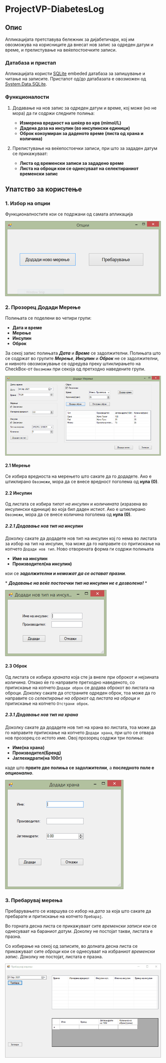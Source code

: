 # ProjectVP-DiabetesLog
## Опис
Апликацијата претставува бележник за дијабетичари, кој им овозможува на корисниците да внесат нов запис за одреден датум и време, и прелистување на веќепостоечките записи.

### Датабаза и пристап
Апликацијата користи [SQLite](https://www.sqlite.org) embeded датабаза за запишување и читање на записите. Пристапот од/до датабазата е овозможен од [System.Data.SQLite](https://system.data.sqlite.org).

### Функционалости
1. Додавање на нов запис за одреден датум и време, кој може (но не мора) да ги содржи следните полиња:
   - **Измерена вредност на шеќер во крв (mimol/L)**
   - **Дадена доза на инсулин (во инсулински единици)**
   - **Оброк конзумиран за даденото време (листа од храна и количина)**

2. Прелистување на веќепостоечки записи, при што за зададен датум се прикажуваат:
   - **Листа од временски записи за зададено време**
   - **Листа на оброци кои се однесуваат на селектираниот временски запис**

## Упатство за користење
### 1. Избор на опции
Функционалностите кои се подржани од самата апликација

![Слика 1](docs/SelectOption.PNG)
### 2. Прозорец Додади Мерење
Полињата се поделени во четири групи:
   - **Дата и време**
   - **Мерење**
   - **Инсулин**
   - **Оброк**

За секој запис полињата ***Дата*** и ***Време*** се задолжителни.
Полињата што се содржат во групите ***Мерење***, ***Инсулин*** и ***Оброк*** не се задолжителни, и нивното овозможување се одредува преку штиклирањето на CheckBox-от `Овозможи` при секоја од претходно наведените групи.

![Слика 2](docs/AddMeasurement.PNG)
#### 2.1 Мерење
Се избира вредноста на мерењето што сакате да го додадете. Ако е штиклирано `Овозможи`, мора да се внесе вредност поголема од **нула (0)**.

#### 2.2 Инсулин
Од листата се избира *типот на инсулин* и *количината* (изразена во инсулински единици) во која бил даден истиот. Ако е штиклирано `Овозможи`, мора да се внесе количина поголема од **нула (0)**.

##### 2.2.1 Додавање нов тип на инсулин
Доколку сакате да додадете нов тип на инсулин кој го нема во листата за избор на тип на инсулин, тоа може да го направите со притискање на копчето `Додади нов тип`.
Ново отворената форма ги содржи полињата 
   - **Име на инсулин**
   - **Производител(на инсулин)** 

кои се ***задолжителни и неможат да се остават празни***.

\* ***Додавање на веќе постоечки тип на инсулин не е дозволено!*** \*

![Слика 3](docs/AddNewInsulinType.PNG)
#### 2.3 Оброк
Од листата се избира *храната* која сте ја внеле при оброкот и нејзината *количина*. Откако ќе го направите претходно наведеното, со притискање на копчето `Додади оброк` се додава оброкот во листата на оброци. Доколку сакате да отстраните одреден оброк, тоа може да го направите со *селектирање на оброкот од листата на оброци* и притискање на копчето `Отстрани оброк`.

##### 2.3.1 Додавање нов тип на храна
Доколку сакате да додадете нов тип на храна во листата, тоа може да го направите притискање на копчето `Додади храна`, при што се отвара нов прозорец со истото име.
Овој прозорец содржи три полиња:
   - **Име(на храна)**
   - **Производител(Бренд)**
   - **Јаглехидрати(на 100г)**

каде што **првите две полиња се задолжителни**, а **последното поле е *опционално***.

![Слика 4](docs/AddNewFoodType.PNG)
### 3. Пребарувај мерења
Пребарувањето се извршува со избор на *дата* за која што сакате да пребарате и притискање на копчето `Пребарај`.

Во горната десна листа се прикажуваат сите *временски записи* кои се однесуваат на бараниот *датум*. Доколку не постојат такви, листата е празна.

Со избирање на секој од записите, во долната десна листа се прикажуваат сите *оброци* кои се однесуваат на избраниот *временски запис*. Доколку не постојат, листата е празна.

![](docs/SearchMeasurementRecords.gif)

